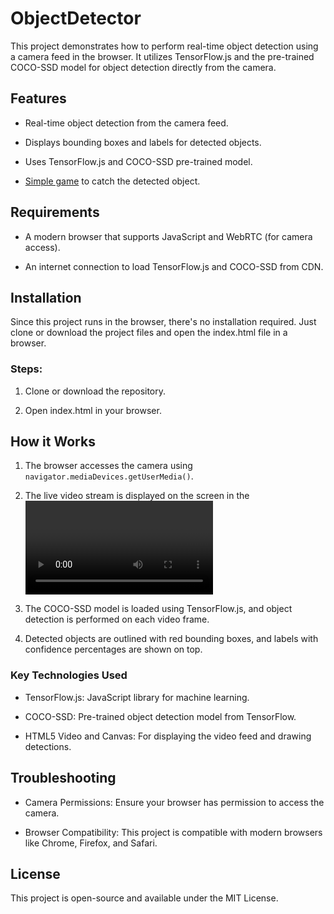 # ObjectDetector

This project demonstrates how to perform real-time object detection using a camera feed in the browser. It utilizes TensorFlow.js and the pre-trained COCO-SSD model for object detection directly from the camera.

## Features

- Real-time object detection from the camera feed.

- Displays bounding boxes and labels for detected objects.

- Uses TensorFlow.js and COCO-SSD pre-trained model.

- [Simple game](https://viniciuscestarii.github.io/ObjectDetector/game) to catch the detected object.

## Requirements

- A modern browser that supports JavaScript and WebRTC (for camera access).

- An internet connection to load TensorFlow.js and COCO-SSD from CDN.

## Installation

Since this project runs in the browser, there's no installation required. Just clone or download the project files and open the index.html file in a browser.

### Steps:

1. Clone or download the repository.

2. Open index.html in your browser.

## How it Works

1. The browser accesses the camera using `navigator.mediaDevices.getUserMedia()`.

2. The live video stream is displayed on the screen in the <video> element.

3. The COCO-SSD model is loaded using TensorFlow.js, and object detection is performed on each video frame.

4. Detected objects are outlined with red bounding boxes, and labels with confidence percentages are shown on top.

### Key Technologies Used

- TensorFlow.js: JavaScript library for machine learning.

- COCO-SSD: Pre-trained object detection model from TensorFlow.

- HTML5 Video and Canvas: For displaying the video feed and drawing detections.

## Troubleshooting

- Camera Permissions: Ensure your browser has permission to access the camera.

- Browser Compatibility: This project is compatible with modern browsers like Chrome, Firefox, and Safari.

## License

This project is open-source and available under the MIT License.
